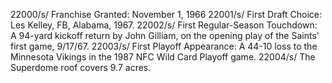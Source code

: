 22000/s/ Franchise Granted: November 1, 1966
22001/s/ First Draft Choice: Les Kelley, FB, Alabama, 1967.
22002/s/ First Regular-Season Touchdown: A 94-yard kickoff return by John Gilliam, on the opening play of the Saints' first game, 9/17/67.
22003/s/ First Playoff Appearance: A 44-10 loss to the Minnesota Vikings in the 1987 NFC Wild Card Playoff game.
22004/s/ The Superdome roof covers 9.7 acres.